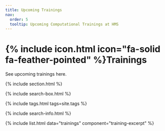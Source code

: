 ```yaml
---
title: Upcoming Trainings
nav:
  order: 5
  tooltip: Upcoming Computational Trainings at HMS
---
```


# {% include icon.html icon="fa-solid fa-feather-pointed" %}Trainings

See upcoming trainings here.

{% include section.html %}

{% include search-box.html %}

{% include tags.html tags=site.tags %}

{% include search-info.html %}

{% include list.html data="trainings" component="training-excerpt" %}
